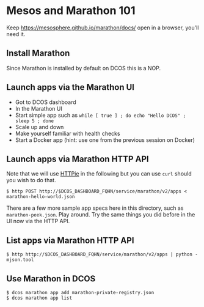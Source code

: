 # Mesos and Marathon 101

Keep https://mesosphere.github.io/marathon/docs/ open in a browser, you'll need it.


## Install Marathon

Since Marathon is installed by default on DCOS this is a NOP.

## Launch apps via the Marathon UI 

- Got to DCOS dashboard
- In the Marathon UI
 - Start simple app such as `while [ true ] ; do echo "Hello DCOS" ; sleep 5 ; done`
 - Scale up and down
 - Make yourself familiar with health checks 
 - Start a Docker app (hint: use one from the previous session on Docker)

## Launch apps via Marathon HTTP API

Note that we will use [HTTPie](http://httpie.org) in the following but you can use `curl` should you wish to do that.

    $ http POST http://$DCOS_DASHBOARD_FQHN/service/marathon/v2/apps < marathon-hello-world.json

There are a few more sample app specs here in this directory, such as `marathon-peek.json`. Play around. Try the same things you did before in the UI now via the HTTP API.

## List apps via Marathon HTTP API

    $ http http://$DCOS_DASHBOARD_FQHN/service/marathon/v2/apps | python -mjson.tool

## Use Marathon in DCOS

    $ dcos marathon app add marathon-private-registry.json
    $ dcos marathon app list
